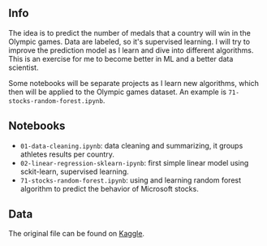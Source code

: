 ## Info
The idea is to predict the number of medals that a country will win in the Olympic games. 
Data are labeled, so it's supervised learning.
I will try to improve the prediction model as I learn and dive into different algorithms. This is an exercise for me to become better in ML and a better data scientist.

Some notebooks will be separate projects as I learn new algorithms, which then will be applied to the Olympic games dataset. An example is `71-stocks-random-forest.ipynb`.

## Notebooks
- `01-data-cleaning.ipynb`: data cleaning and summarizing, it groups athletes results per country.
- `02-linear-regression-sklearn-ipynb`: first simple linear model using sckit-learn, supervised learning.
- `71-stocks-random-forest.ipynb`: using and learning random forest algorithm to predict the behavior of Microsoft stocks.

## Data
The original file can be found on [Kaggle](https://www.kaggle.com/datasets/heesoo37/120-years-of-olympic-history-athletes-and-results).
